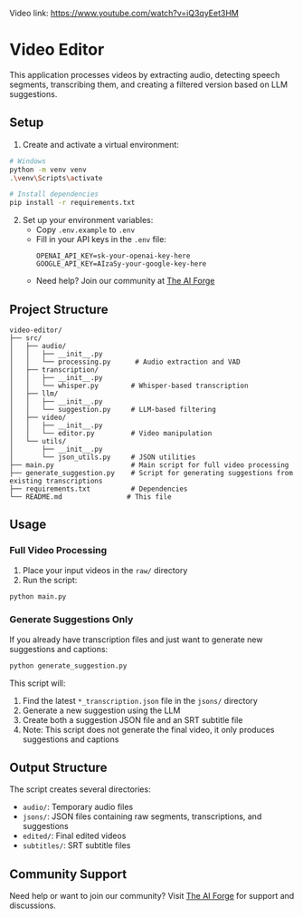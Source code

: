 Video link: https://www.youtube.com/watch?v=iQ3qyEet3HM

# Video Editor

This application processes videos by extracting audio, detecting speech segments, transcribing them, and creating a filtered version based on LLM suggestions.

## Setup

1. Create and activate a virtual environment:

```bash
# Windows
python -m venv venv
.\venv\Scripts\activate

# Install dependencies
pip install -r requirements.txt
```

2. Set up your environment variables:
   - Copy `.env.example` to `.env`
   - Fill in your API keys in the `.env` file:
     ```
     OPENAI_API_KEY=sk-your-openai-key-here
     GOOGLE_API_KEY=AIzaSy-your-google-key-here
     ```
   - Need help? Join our community at [The AI Forge](https://www.skool.com/the-ai-forge/about)

## Project Structure

```
video-editor/
├── src/
│   ├── audio/
│   │   ├── __init__.py
│   │   └── processing.py      # Audio extraction and VAD
│   ├── transcription/
│   │   ├── __init__.py
│   │   └── whisper.py        # Whisper-based transcription
│   ├── llm/
│   │   ├── __init__.py
│   │   └── suggestion.py     # LLM-based filtering
│   ├── video/
│   │   ├── __init__.py
│   │   └── editor.py         # Video manipulation
│   └── utils/
│       ├── __init__.py
│       └── json_utils.py     # JSON utilities
├── main.py                   # Main script for full video processing
├── generate_suggestion.py    # Script for generating suggestions from existing transcriptions
├── requirements.txt          # Dependencies
└── README.md                # This file
```

## Usage

### Full Video Processing

1. Place your input videos in the `raw/` directory
2. Run the script:

```bash
python main.py
```

### Generate Suggestions Only

If you already have transcription files and just want to generate new suggestions and captions:

```bash
python generate_suggestion.py
```

This script will:

1. Find the latest `*_transcription.json` file in the `jsons/` directory
2. Generate a new suggestion using the LLM
3. Create both a suggestion JSON file and an SRT subtitle file
4. Note: This script does not generate the final video, it only produces suggestions and captions

## Output Structure

The script creates several directories:

- `audio/`: Temporary audio files
- `jsons/`: JSON files containing raw segments, transcriptions, and suggestions
- `edited/`: Final edited videos
- `subtitles/`: SRT subtitle files

## Community Support

Need help or want to join our community? Visit [The AI Forge](https://www.skool.com/the-ai-forge/about) for support and discussions.
